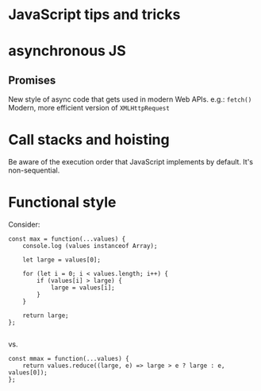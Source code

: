 JavaScript tips and tricks
==========================

# asynchronous JS

## Promises

New style of async code that gets used in modern Web APIs. e.g.: `fetch()`
Modern, more efficient version of `XMLHttpRequest`


# Call stacks and hoisting

Be aware of the execution order that JavaScript implements by default. 
It's non-sequential. 


# Functional style

Consider: 
```
const max = function(...values) {
    console.log (values instanceof Array);

    let large = values[0];

    for (let i = 0; i < values.length; i++) {
        if (values[i] > large) {
            large = values[i];
        }
    }

    return large;
};


```

vs. 

```
const mmax = function(...values) {
    return values.reduce((large, e) => large > e ? large : e, values[0]);
};
```

